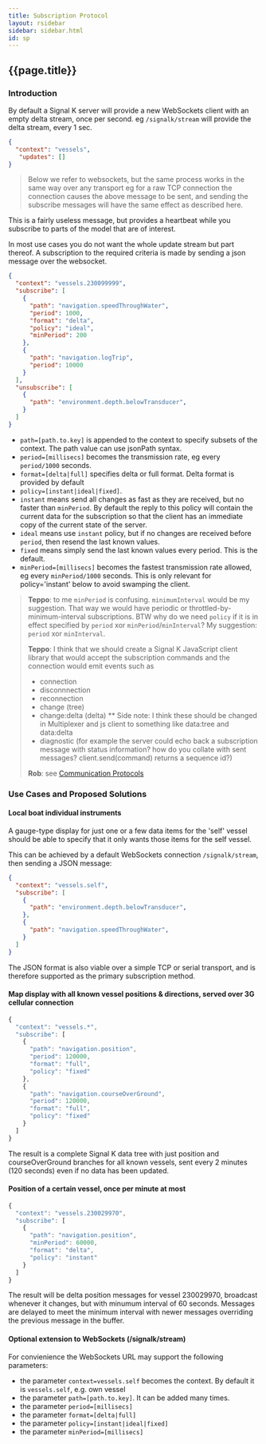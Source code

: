 ```yaml
---
title: Subscription Protocol
layout: rsidebar
sidebar: sidebar.html
id: sp
---
```


## {{page.title}}

### Introduction

By default a Signal K server will provide a new WebSockets client with an empty delta stream, once per second. eg
`/signalk/stream` will provide the delta stream, every 1 sec.

```json
{
  "context": "vessels",
   "updates": []
}
```
> Below we refer to websockets, but the same process works in the same way over any transport eg for a raw TCP connection
> the connection causes the above message to be sent, and sending the subscribe messages will have the same effect as
> described here.

This is a fairly useless message, but provides a heartbeat while you subscribe to parts of the model that are of
interest.

In most use cases you do not want the whole update stream but part thereof. A subscription to the required criteria is
made by sending a json message over the websocket.

```json
{
  "context": "vessels.230099999",
  "subscribe": [
    {
      "path": "navigation.speedThroughWater",
      "period": 1000,
      "format": "delta",
      "policy": "ideal",
      "minPeriod": 200
    },
    {
      "path": "navigation.logTrip",
      "period": 10000
    }
  ],
  "unsubscribe": [
    {
      "path": "environment.depth.belowTransducer",
    }
  ]
}
```

* `path=[path.to.key]` is appended to the context to specify subsets of the context. The path value can use jsonPath
  syntax.
* `period=[millisecs]` becomes the transmission rate, eg every `period/1000` seconds.
* `format=[delta|full]` specifies delta or full format. Delta format is provided by default
* `policy=[instant|ideal|fixed]`.
 * `instant` means send all changes as fast as they are received, but no faster than `minPeriod`. By default the reply
   to this policy will contain the current data for the subscription so that the client has an immediate copy of the
   current state of the server.
 * `ideal` means use `instant` policy, but if no changes are received before `period`, then resend the last known
   values.
 * `fixed` means simply send the last known values every period. This is the default.
* `minPeriod=[millisecs]` becomes the fastest transmission rate allowed, eg every `minPeriod/1000` seconds. This is only
  relevant for policy='instant' below to avoid swamping the client.

> **Teppo**: to me `minPeriod` is confusing. `minimumInterval` would be my suggestion. That way we would have periodic
> or throttled-by-minimum-interval subscriptions. BTW why do we need `policy` if it is in effect specified by `period`
> xor `minPeriod`/`minInterval`? My suggestion: `period` xor `minInterval`.
>
> **Teppo**: I  think that we should create a Signal K JavaScript client library that would accept the subscription
> commands and the connection would emit events such as
>
> * connection
> * disconnnection
> * reconnection
> * change (tree)
> * change:delta (delta) ** Side note: I think these should be changed in Multiplexer and js client to something like
>   data:tree and data:delta
> * diagnostic (for example the server could echo back a subscription message with status information? how do you
>   collate with sent messages? client.send(command) returns a sequence id?)
>
> **Rob**: see [Communication Protocols](./communication_protocols.html)

### Use Cases and Proposed Solutions

#### Local boat individual instruments

A gauge-type display for just one or a few data items for the 'self' vessel should be able to specify that it only wants
those items for the self vessel.

This can be achieved by a default WebSockets connection `/signalk/stream`, then sending a JSON message:

```json
{
  "context": "vessels.self",
  "subscribe": [
    {
      "path": "environment.depth.belowTransducer",
    },
    {
      "path": "navigation.speedThroughWater",
    }
  ]
}
```

The JSON format is also viable over a simple TCP or serial transport, and is therefore supported as the primary
subscription method.

#### Map display with all known vessel positions & directions, served over 3G cellular connection

```javascript
{
  "context": "vessels.*",
  "subscribe": [
    {
      "path": "navigation.position",
      "period": 120000,
      "format": "full",
      "policy": "fixed"
    },
    {
      "path": "navigation.courseOverGround",
      "period": 120000,
      "format": "full",
      "policy": "fixed"
    }
  ]
}
````

The result is a complete Signal K data tree with just position and courseOverGround branches for all known vessels, sent
every 2 minutes (120 seconds) even if no data has been updated.

#### Position of a certain vessel, once per minute at most

```javascript
{
  "context": "vessels.230029970",
  "subscribe": [
    {
      "path": "navigation.position",
      "minPeriod": 60000,
      "format": "delta",
      "policy": "instant"
    }
  ]
}
```

The result will be delta position messages for vessel 230029970, broadcast whenever it changes, but with minumum
interval of 60 seconds. Messages are delayed to meet the minimum interval with newer messages overriding the previous
message in the buffer.

#### Optional extension to WebSockets (/signalk/stream)

For convienience the WebSockets URL may support the following parameters:

* the parameter `context=vessels.self` becomes the context. By default it is `vessels.self`, e.g. own vessel
* the parameter `path=[path.to.key]`. It can be added many times.
* the parameter `period=[millisecs]` 
* the parameter `format=[delta|full]` 
* the parameter `policy=[instant|ideal|fixed]`
* the parameter `minPeriod=[millisecs]`
